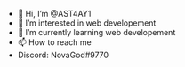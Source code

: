 - 👋 Hi, I’m @AST4AY1
- 👀 I’m interested in web developement
- 🌱 I’m currently learning web developement
- 📫 How to reach me
- Discord: NovaGod#9770
<!---
AST4AY1/AST4AY1 is a ✨ special ✨ repository because its `README.md` (this file) appears on your GitHub profile.
You can click the Preview link to take a look at your changes.
--->

